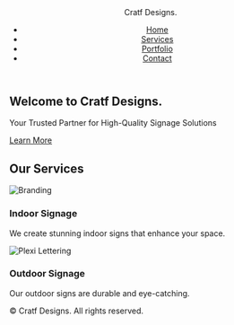 <!DOCTYPE html>
<html lang="en">
<head>
    <meta charset="UTF-8">
    <meta name="viewport" content="width=device-width, initial-scale=1.0">
    <title>Craft Designs</title>
    <link rel="stylesheet" href="styles.css">
</head>
<body>
    <header>
        <nav>
            <div class="logo">Cratf Designs.</div>
            <ul>
                <li><a href="#">Home</a></li>
                <li><a href="#">Services</a></li>
                <li><a href="#">Portfolio</a></li>
                <li><a href="#">Contact</a></li>
            </ul>
        </nav>
    </header>
    <main>
        <section class="banner">
            <h1>Welcome to Cratf Designs.</h1>
            <p>Your Trusted Partner for High-Quality Signage Solutions</p>
            <a href="#" class="btn">Learn More</a>
        </section>
        <section class="services">
            <h2>Our Services</h2>
            <div class="Branding">
                <img src="images" alt="Branding">
                <h3>Indoor Signage</h3>
                <p>We create stunning indoor signs that enhance your space.</p>
            </div>
            <div class="Plexi Lettering">
                <img src="service2.jpg" alt="Plexi Lettering">
                <h3>Outdoor Signage</h3>
                <p>Our outdoor signs are durable and eye-catching.</p>
            </div>
            <!-- Add more service sections as needed -->
        </section>
    </main>
    <footer>
        <p>&copy; Cratf Designs. All rights reserved.</p>
    </footer>
</body>
</html>
